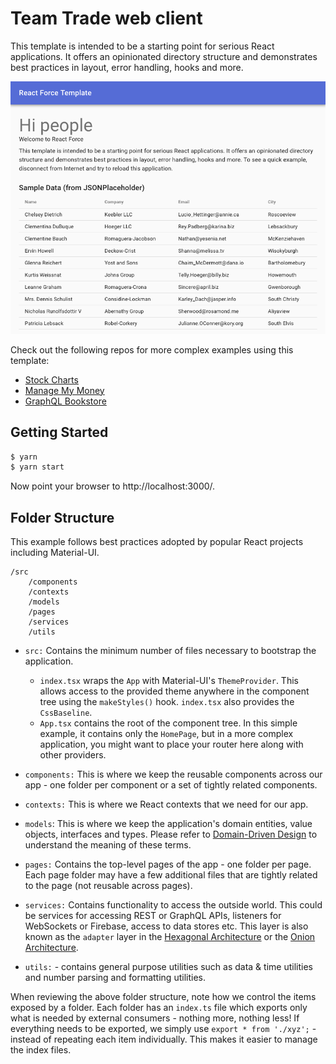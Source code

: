 # Team Trade web client

This template is intended to be a starting point for serious React applications. It offers an
opinionated directory structure and demonstrates best practices in layout, error handling, hooks and
more.

![Screen Shot](assets/screen-shot.png)

Check out the following repos for more complex examples using this template:

-   [Stock Charts](https://github.com/nareshbhatia/stock-charts)
-   [Manage My Money](https://github.com/nareshbhatia/manage-my-money)
-   [GraphQL Bookstore](https://github.com/nareshbhatia/graphql-bookstore)

## Getting Started

```bash
$ yarn
$ yarn start
```

Now point your browser to http://localhost:3000/.

## Folder Structure

This example follows best practices adopted by popular React projects including Material-UI.

```
/src
    /components
    /contexts
    /models
    /pages
    /services
    /utils
```

-   `src:` Contains the minimum number of files necessary to bootstrap the application.

    -   `index.tsx` wraps the `App` with Material-UI's `ThemeProvider`. This allows access to the
        provided theme anywhere in the component tree using the `makeStyles()` hook. `index.tsx`
        also provides the `CssBaseline`.
    -   `App.tsx` contains the root of the component tree. In this simple example, it contains only
        the `HomePage`, but in a more complex application, you might want to place your router here
        along with other providers.

-   `components:` This is where we keep the reusable components across our app - one folder per
    component or a set of tightly related components.

-   `contexts:` This is where we React contexts that we need for our app.

-   `models`: This is where we keep the application's domain entities, value objects, interfaces and
    types. Please refer to [Domain-Driven Design](https://archfirst.org/domain-driven-design/) to
    understand the meaning of these terms.

-   `pages:` Contains the top-level pages of the app - one folder per page. Each page folder may
    have a few additional files that are tightly related to the page (not reusable across pages).

-   `services:` Contains functionality to access the outside world. This could be services for
    accessing REST or GraphQL APIs, listeners for WebSockets or Firebase, access to data stores etc.
    This layer is also known as the `adapter` layer in the
    [Hexagonal Architecture](http://alistair.cockburn.us/Hexagonal+architecture) or the
    [Onion Architecture](http://jeffreypalermo.com/blog/the-onion-architecture-part-1/).

-   `utils:` - contains general purpose utilities such as data & time utilities and number parsing
    and formatting utilities.

When reviewing the above folder structure, note how we control the items exposed by a folder. Each
folder has an `index.ts` file which exports only what is needed by external consumers - nothing
more, nothing less! If everything needs to be exported, we simply use `export * from './xyz';` -
instead of repeating each item individually. This makes it easier to manage the index files.
